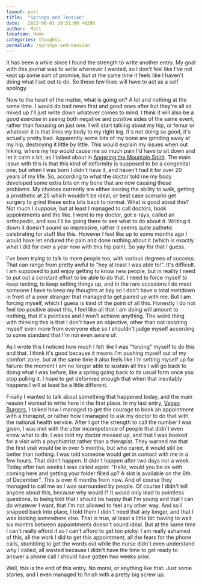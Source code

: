 ```yaml
---
layout: post
title:  "Springs and Tension"
date:   2023-06-01 20:51:00 +0200
author:  Matt
location: Home
categories: thoughts
permalink: /springs-and-tension
---
```


It has been a while since I found the strength to write another entry. My goal with this journal was to write whenever I wanted, so I don't feel like I've not kept up some sort of promise, but at the same time it feels like I haven't doing what I set out to do. So these few lines will have to act as a self apology.

Now to the heart of the matter, what is going on? A lot and nothing at the same time. I would do bad news first and good ones after but they're all so mixed up I'll just write down whatever comes to mind. I think it will also be a good exercise in seeing both negative and positive sides of the same event, rather than focusing on just one. I will start talking about my hip, or femur or whatever it is that links my body to my right leg. It's not doing so good, it's actually pretty bad. Apparently some bits of my bone are grinding away at my hip, destroying it little by little. This would explain my issues when out hiking, where my hip would cause me so much pain I'd have to sit down and let it calm a bit, as I talked about in [Angering the Mountain Spirit](angering-the-mountain-spirit). The main issue with this is that this kind of deformity is supposed to be a congenital one, but when I was born I didn't have it, and haven't had it for over 20 years of my life. So, according to what the doctor told me my body developed some extra bits on my bone that are now causing these problems. My choices currently are either loosing the ability to walk, getting a prosthetic at 25 which wouldn't be ideal, or best case scenario get surgery to grind these extra bits back to normal. 
What is good about this? Not much I suppose, but at least I managed to call doctors, book appointments and the like. I went to my doctor, got x-rays, called an orthopedic, and soo I'll be going there to see what to do about it. Writing it down it doesn't sound so impressive, rather it seems quite pathetic celebrating for stuff like this. However I feel like up to some months ago I would have let endured the pain and done nothing about it (which is exactly what I did for over a year now with this hip pain). So yay for that I guess.

I've been trying to talk to more people too, with various degrees of success. That can range from pretty awful to "hey at least I was able to!". It's difficult. I am supposed to just enjoy getting to know new people, but in reality I need to put out a constant effort to be able to do that. I need to force myself to keep texting, to keep setting things up, and in the rare occasions I do meet someone I have to keep my thoughts at bay so I don't have a total meltdown in front of a poor stranger that managed to get paired up with me. 
But I am forcing myself, which I guess is kind of the point of all this. Honestly I do not feel too positive about this, I feel like all that I am doing will amount to nothing, that it's pointless and I won't achieve anything. The weird thing with thinking this is that I don't have an objective, other than not isolating myself even more from everyone else so I shouldn't judge myself according to some standard that I'm not even aware of.

As I wrote this I noticed how much I felt like I was "forcing" myself to do this and that. I think it's good because it means I'm pushing myself out of my comfort zone, but at the same time it also feels like I'm setting myself up for failure: the moment I am no longer able to sustain all this I will go back to doing what I was before, like a spring going back to its usual form once you stop pulling it. I hope to get deformed enough that when that inevitably happens I will at least be a little different.

Finally I wanted to talk about something that happened today, and the main reason I wanted to write here in the first place. In my last entry, [Vegan Burgers](vegan-burgers), I talked how I managed to get the courage to book an appointment with a therapist, or rather how I managed to ask my doctor to do that with the national health service. After I got the strength to call the number I was given, I was met with the utter incompetence of people that didn't even know what to do. I was told my doctor messed up, and that I was booked for a visit with a psychiatrist rather than a therapist. They warned me that the first visit would be in over 5 months, but who cared, it would still be better than nothing. I was told someone would get in contact with me in a few hours. That didn't happen. It didn't happen after two days nor a week. Today after two weeks I was called again: "Hello, would you be ok with coming here and getting your folder filled up? A slot is available on the 6th of December". This is over 6 months from now. And of course they managed to call me as I was surrounded by people. Of course I didn't tell anyone about this, because why would I? It would only lead to pointless questions, to being told that I should be happy that I'm young and that I can do whatever I want, that I'm not allowed to feel any other way.
And so I snapped back into place, I told them I didn't need that any longer, and that I was looking somewhere else. That is true, at least a little bit: having to wait six months between appointments doesn't sound ideal. But at the same time I can't really afford it so I can't afford to get too picky.
I am really ashamed of this, all the work I did to get this appointment, all the fears for the phone calls, stumbling to get the words out while the nurse didn't even understand why I called, all wasted because I didn't have the time to get ready to answer a phone call I should have gotten two weeks prior.

Well, this is the end of this entry. No moral, or anything like that. Just some stories, and I even managed to finish with a pretty big screw up.